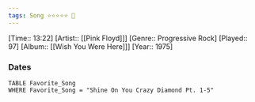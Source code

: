 ```yaml
---
tags: Song ⭐⭐⭐⭐⭐ 💛
---
```

[Time:: 13:22]
[Artist:: [[Pink Floyd]]]
[Genre:: Progressive Rock]
[Played:: 97]
[Album:: [[Wish You Were Here]]]
[Year:: 1975]
### Dates
````dataview
TABLE Favorite_Song
WHERE Favorite_Song = "Shine On You Crazy Diamond Pt. 1-5"
````